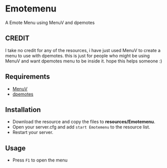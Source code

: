 # Emotemenu
A Emote Menu using MenuV and dpemotes

## CREDIT
I take no credit for any of the resources, i have just used MenuV to create a menu to use with dpemotes.
this is just for people who might be using MenuV and want dpemotes menu to be inside it.
hope this helps someone :)

## Requirements
- [MenuV](https://github.com/ThymonA/menuv)
- [dpemotes](https://github.com/andristum/dpemotes) 

## Installation
- Download the resource and copy the files to **resources/Emotemenu**.
- Open your server.cfg and add `start Emotemenu` to the resource list.
- Restart your server.

## Usage
- Press `F1` to open the menu
